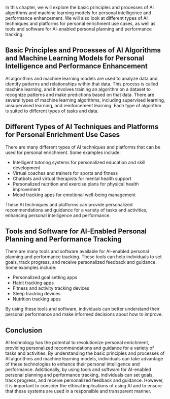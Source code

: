 

In this chapter, we will explore the basic principles and processes of AI algorithms and machine learning models for personal intelligence and performance enhancement. We will also look at different types of AI techniques and platforms for personal enrichment use cases, as well as tools and software for AI-enabled personal planning and performance tracking.

Basic Principles and Processes of AI Algorithms and Machine Learning Models for Personal Intelligence and Performance Enhancement
---------------------------------------------------------------------------------------------------------------------------------

AI algorithms and machine learning models are used to analyze data and identify patterns and relationships within that data. This process is called machine learning, and it involves training an algorithm on a dataset to recognize patterns and make predictions based on that data. There are several types of machine learning algorithms, including supervised learning, unsupervised learning, and reinforcement learning. Each type of algorithm is suited to different types of tasks and data.

Different Types of AI Techniques and Platforms for Personal Enrichment Use Cases
--------------------------------------------------------------------------------

There are many different types of AI techniques and platforms that can be used for personal enrichment. Some examples include:

* Intelligent tutoring systems for personalized education and skill development
* Virtual coaches and trainers for sports and fitness
* Chatbots and virtual therapists for mental health support
* Personalized nutrition and exercise plans for physical health improvement
* Mood tracking apps for emotional well-being management

These AI techniques and platforms can provide personalized recommendations and guidance for a variety of tasks and activities, enhancing personal intelligence and performance.

Tools and Software for AI-Enabled Personal Planning and Performance Tracking
----------------------------------------------------------------------------

There are many tools and software available for AI-enabled personal planning and performance tracking. These tools can help individuals to set goals, track progress, and receive personalized feedback and guidance. Some examples include:

* Personalized goal setting apps
* Habit tracking apps
* Fitness and activity tracking devices
* Sleep tracking devices
* Nutrition tracking apps

By using these tools and software, individuals can better understand their personal performance and make informed decisions about how to improve.

Conclusion
----------

AI technology has the potential to revolutionize personal enrichment, providing personalized recommendations and guidance for a variety of tasks and activities. By understanding the basic principles and processes of AI algorithms and machine learning models, individuals can take advantage of these technologies to enhance their personal intelligence and performance. Additionally, by using tools and software for AI-enabled personal planning and performance tracking, individuals can set goals, track progress, and receive personalized feedback and guidance. However, it is important to consider the ethical implications of using AI and to ensure that these systems are used in a responsible and transparent manner.
